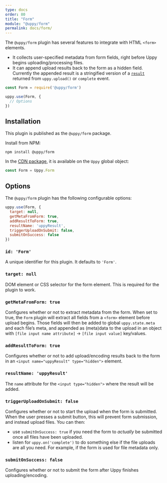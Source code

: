 ```yaml
---
type: docs
order: 80
title: "Form"
module: "@uppy/form"
permalink: docs/form/
---
```


The `@uppy/form` plugin has several features to integrate with HTML `<form>` elements.

- It collects user-specified metadata from form fields, right before Uppy begins uploading/processing files.
- It can append upload results back to the form as a hidden field. Currently the appended result is a stringified version of a [`result`](/docs/uppy/#uppy-upload) returned from `uppy.upload()` or `complete` event.

```js
const Form = require('@uppy/form')

uppy.use(Form, {
  // Options
})
```

## Installation

This plugin is published as the `@uppy/form` package.

Install from NPM:

```shell
npm install @uppy/form
```

In the [CDN package](/docs/#With-a-script-tag), it is available on the `Uppy` global object:

```js
const Form = Uppy.Form
```

## Options

The `@uppy/form` plugin has the following configurable options:

```js
uppy.use(Form, {
  target: null,
  getMetaFromForm: true,
  addResultToForm: true,
  resultName: 'uppyResult',
  triggerUploadOnSubmit: false,
  submitOnSuccess: false
})
```

### `id: 'Form'`

A unique identifier for this plugin. It defaults to `'Form'`.

### `target: null`

DOM element or CSS selector for the form element. This is required for the plugin to work.

### `getMetaFromForm: true`

Configures whether or not to extract metadata from the form. When set to true, the `Form` plugin will extract all fields from a `<form>` element before upload begins. Those fields will then be added to global `uppy.state.meta` and each file’s meta, and appended as (meta)data to the upload in an object with `[file input name attribute]` -> `[file input value]` key/values.

### `addResultToForm: true`

Configures whether or not to add upload/encoding results back to the form in an `<input name="uppyResult" type="hidden">` element.

### `resultName: 'uppyResult'`

The `name` attribute for the `<input type="hidden">` where the result will be added.

### `triggerUploadOnSubmit: false`

Configures whether or not to start the upload when the form is submitted. When the user presses a submit button, this will prevent form submission, and instead upload files. You can then:

 - use `submitOnSuccess: true` if you need the form to _actually_ be submitted once all files have been uploaded.
 - listen for `uppy.on('complete')` to do something else if the file uploads are all you need. For example, if the form is used for file metadata only.

### `submitOnSuccess: false`

Configures whether or not to submit the form after Uppy finishes uploading/encoding.
